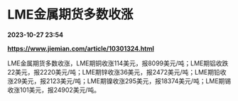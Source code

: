 # LME金属期货多数收涨

**2023-10-27 23:54**

**https://www.jiemian.com/article/10301324.html**

LME金属期货多数收涨，LME期铜收涨114美元，报8099美元/吨；LME期铝收跌22美元，报2220美元/吨；LME期锌收涨36美元，报2472美元/吨；LME期铅收涨29美元，报2123美元/吨；LME期镍收涨295美元，报18374美元/吨；LME期锡收涨101美元，报24902美元/吨。